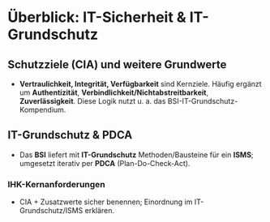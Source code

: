 # Überblick: IT-Sicherheit & IT-Grundschutz

## Schutzziele (CIA) und weitere Grundwerte
- **Vertraulichkeit, Integrität, Verfügbarkeit** sind Kernziele. Häufig ergänzt um **Authentizität**, **Verbindlichkeit/Nichtabstreitbarkeit**, **Zuverlässigkeit**. Diese Logik nutzt u. a. das BSI-IT-Grundschutz-Kompendium.

## IT-Grundschutz & PDCA
- Das **BSI** liefert mit **IT-Grundschutz** Methoden/Bausteine für ein **ISMS**; umgesetzt iterativ per **PDCA** (Plan-Do-Check-Act). 

### IHK-Kernanforderungen
- CIA + Zusatzwerte sicher benennen; Einordnung im IT-Grundschutz/ISMS erklären. 
